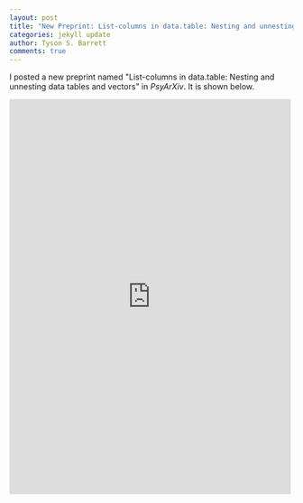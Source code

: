 ```yaml
---
layout: post
title: "New Preprint: List-columns in data.table: Nesting and unnesting data tables and vectors"
categories: jekyll update
author: Tyson S. Barrett
comments: true
---
```


I posted a new preprint named "List-columns in data.table: Nesting and unnesting data tables and vectors" in *PsyArXiv*. It is shown below.

<iframe src="https://mfr.osf.io/render?url=https://osf.io/download/5d965be00b9a8c000d2f50cd/?direct%26mode=render" width="99%" height="700" scrolling="yes" marginheight="0" frameborder="0" allowfullscreen=""></iframe>